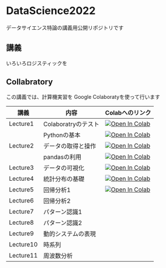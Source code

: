 # DataScience2022
データサイエンス特論の講義用公開リポジトリです

## 講義

いろいろロジスティックを

## Collabratory

この講義では、計算機実習を Google Colaboratyを使って行います

|講義|内容|Colabへのリンク|
|---|---|---|
|Lecture1| Colaboratryのテスト| [![Open In Colab](https://colab.research.google.com/assets/colab-badge.svg)](https://colab.research.google.com/github/miwamasa/DataScience2022/blob/main/notebooks/lecture1.ipynb)|
||Pythonの基本| [![Open In Colab](https://colab.research.google.com/assets/colab-badge.svg)](https://colab.research.google.com/github/miwamasa/DataScience2022/blob/main/notebooks/lecture1_pythonbasics.ipynb)|
|Lecture2|データの取得と操作| [![Open In Colab](https://colab.research.google.com/assets/colab-badge.svg)](https://colab.research.google.com/github/miwamasa/DataScience2022/blob/main/notebooks/lecture2.ipynb)|
||pandasの利用| [![Open In Colab](https://colab.research.google.com/assets/colab-badge.svg)](https://colab.research.google.com/github/miwamasa/DataScience2022/blob/main/notebooks/lecture2_pandas.ipynb)|
|Lecture3|データの可視化| [![Open In Colab](https://colab.research.google.com/assets/colab-badge.svg)](https://colab.research.google.com/github/miwamasa/DataScience2022/blob/main/notebooks/lecture3_matplotlib.ipynb)|
|Lecture4|統計分布の基礎 |[![Open In Colab](https://colab.research.google.com/assets/colab-badge.svg)](https://colab.research.google.com/github/miwamasa/DataScience2022/blob/main/notebooks/lecture4.ipynb)|
|Lecture5|回帰分析1|[![Open In Colab](https://colab.research.google.com/assets/colab-badge.svg)](https://colab.research.google.com/github/miwamasa/DataScience2022/blob/main/notebooks/lecture5.ipynb)|
|Lecture6|回帰分析2|
|Lecture7|パターン認識1|
|Lecture8|パターン認識2|
|Lecture9|動的システムの表現|
|Lecture10|時系列|
|Lecture11|周波数分析|

